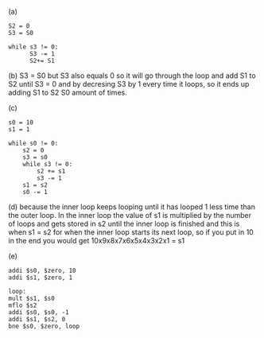 (a) 
~~~~
S2 = 0 
S3 = S0

while s3 != 0:
      S3 -= 1
      S2+= S1
~~~~

(b)
S3 = S0 but S3 also equals 0 so it will go through the loop and add S1 to S2 until S3 = 0 and by decresing S3 by 1 every time it loops, so it ends up adding S1 to S2 S0 amount of times.

(c)
~~~
s0 = 10
s1 = 1

while s0 != 0:
    s2 = 0
    s3 = s0
    while s3 != 0:
        s2 += s1
        s3 -= 1
    s1 = s2
    s0 -= 1
~~~

(d)
because the inner loop keeps looping until it has looped 1 less time than the outer loop. In the inner loop the value of s1 is multiplied by the number of loops and gets stored in s2 until the inner loop is finished and this is when s1 = s2 for when the inner loop starts its next loop, so if you put in 10 in the end you would get 10x9x8x7x6x5x4x3x2x1 = s1

(e)
~~~
addi $s0, $zero, 10
addi $s1, $zero, 1

loop:
mult $s1, $s0
mflo $s2
addi $s0, $s0, -1
addi $s1, $s2, 0
bne $s0, $zero, loop
~~~
